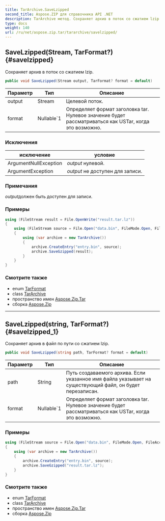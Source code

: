 ```yaml
---
title: TarArchive.SaveLzipped
second_title: Aspose.ZIP для справочника API .NET
description: TarArchive метод. Сохраняет архив в поток со сжатием lzip.
type: docs
weight: 140
url: /ru/net/aspose.zip.tar/tararchive/savelzipped/
---
```

## SaveLzipped(Stream, TarFormat?) {#savelzipped}

Сохраняет архив в поток со сжатием lzip.

```csharp
public void SaveLzipped(Stream output, TarFormat? format = default)
```

| Параметр | Тип | Описание |
| --- | --- | --- |
| output | Stream | Целевой поток. |
| format | Nullable`1 | Определяет формат заголовка tar. Нулевое значение будет рассматриваться как USTar, когда это возможно. |

### Исключения

| исключение | условие |
| --- | --- |
| ArgumentNullException | *output* нулевой. |
| ArgumentException | *output* не доступен для записи. |

### Примечания

*output*должен быть доступен для записи.

### Примеры

```csharp
using (FileStream result = File.OpenWrite("result.tar.lz"))
{
    using (FileStream source = File.Open("data.bin", FileMode.Open, FileAccess.Read))
    {
        using (var archive = new TarArchive())
        {
            archive.CreateEntry("entry.bin", source);
            archive.SaveGzipped(result);
        }
    }
}
```

### Смотрите также

* enum [TarFormat](../../tarformat/)
* class [TarArchive](../)
* пространство имен [Aspose.Zip.Tar](../../tararchive/)
* сборка [Aspose.Zip](../../../)

---

## SaveLzipped(string, TarFormat?) {#savelzipped_1}

Сохраняет архив в файл по пути со сжатием lzip.

```csharp
public void SaveLzipped(string path, TarFormat? format = default)
```

| Параметр | Тип | Описание |
| --- | --- | --- |
| path | String | Путь создаваемого архива. Если указанное имя файла указывает на существующий файл, он будет перезаписан. |
| format | Nullable`1 | Определяет формат заголовка tar. Нулевое значение будет рассматриваться как USTar, когда это возможно. |

### Примеры

```csharp
using (FileStream source = File.Open("data.bin", FileMode.Open, FileAccess.Read))
{
    using (var archive = new TarArchive())
    {
        archive.CreateEntry("entry.bin", source);
        archive.SaveGzipped("result.tar.lz");
    }
}
```

### Смотрите также

* enum [TarFormat](../../tarformat/)
* class [TarArchive](../)
* пространство имен [Aspose.Zip.Tar](../../tararchive/)
* сборка [Aspose.Zip](../../../)


